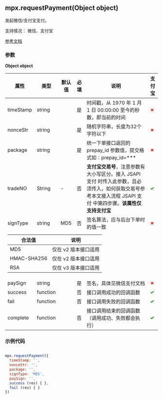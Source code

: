 ## mpx.requestPayment(Object object)

发起微信/支付宝支付。

支持情况： 微信、支付宝

[参考文档](https://developers.weixin.qq.com/miniprogram/dev/api/payment/wx.requestPayment.html)

### 参数

**Object object**

<table>
  <thead>
    <tr>
      <th>属性</th>
      <th>类型</th>
      <th>默认值</th>
      <th>必填</th>
      <th>说明</th>
      <th>支付宝</th>
    </tr>
  </thead>
  <tbody>
    <tr>
      <td>timeStamp</td>
      <td>string</td>
      <td></td>
      <td>是</td>
      <td>时间戳，从 1970 年 1 月 1 日 00:00:00 至今的秒数，即当前的时间</td>
      <td><span style="color: red; font-weight: bold;">✗</span></td>
    </tr>
    <tr>
      <td>nonceStr</td>
      <td>string</td>
      <td></td>
      <td>是</td>
      <td>随机字符串，长度为32个字符以下</td>
      <td><span style="color: red; font-weight: bold;">✗</span></td>
    </tr>
    <tr>
      <td>package</td>
      <td>string</td>
      <td></td>
      <td>是</td>
      <td>统一下单接口返回的 prepay_id 参数值，提交格式如：prepay_id=***</td>
      <td><span style="color: red; font-weight: bold;">✗</span></td>
    </tr>
    <tr>
      <td>tradeNO</td>
      <td>String</td>
      <td>-</td>
      <td>否</td>
      <td><span style="font-weight:bold;">支付宝交易号</span>，注意参数有大小写区分。接入 JSAPI 支付 时传入此参数，且必须传入，如何获取交易号参考本文接入流程 JSAPI 支付 中第四步骤。<span style="font-weight:bold;">该属性仅支持支付宝</span></td>
      <td><span style="color: green; font-weight: bold;">✓</span></td>
    </tr>
    <tr>
      <td>signType</td>
      <td>string</td>
      <td>MD5</td>
      <td>否</td>
      <td>签名算法，应与后台下单时的值一致</td>
      <td><span style="color: red; font-weight: bold;">✗</span></td>
    </tr>
    <tr>
      <td colspan="6">
        <table style="width:100%;margin-top:8px;">
          <thead>
            <tr><th>合法值</th><th>说明</th></tr>
          </thead>
          <tbody>
            <tr><td>MD5</td><td>仅在 v2 版本接口适用</td></tr>
            <tr><td>HMAC-SHA256</td><td>仅在 v2 版本接口适用</td></tr>
            <tr><td>RSA</td><td>仅在 v3 版本接口适用</td></tr>
          </tbody>
        </table>
      </td>
    </tr>
    <tr>
      <td>paySign</td>
      <td>string</td>
      <td></td>
      <td>是</td>
      <td>签名，具体见微信支付文档</td>
      <td><span style="color: red; font-weight: bold;">✗</span></td>
    </tr>
    <tr>
      <td>success</td>
      <td>function</td>
      <td></td>
      <td>否</td>
      <td>接口调用成功的回调函数</td>
      <td><span style="color: green; font-weight: bold;">✓</span></td>
    </tr>
    <tr>
      <td>fail</td>
      <td>function</td>
      <td></td>
      <td>否</td>
      <td>接口调用失败的回调函数</td>
      <td><span style="color: green; font-weight: bold;">✓</span></td>
    </tr>
    <tr>
      <td>complete</td>
      <td>function</td>
      <td></td>
      <td>否</td>
      <td>接口调用结束的回调函数（调用成功、失败都会执行）</td>
      <td><span style="color: green; font-weight: bold;">✓</span></td>
    </tr>
  </tbody>
</table>

### 示例代码
```js

mpx.requestPayment({
  timeStamp: '',
  nonceStr: '',
  package: '',
  signType: 'MD5',
  paySign: '',
  success (res) { },
  fail (res) { }
})
```